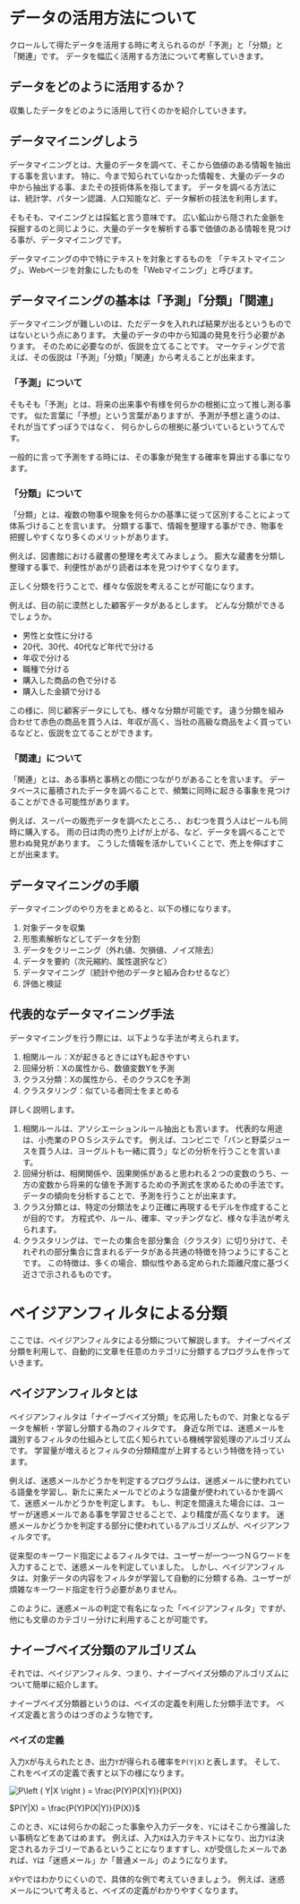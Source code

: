 # データの活用方法について
クロールして得たデータを活用する時に考えられるのが「予測」と「分類」と「関連」です。
データを幅広く活用する方法について考察していきます。

## データをどのように活用するか？
収集したデータをどのように活用して行くのかを紹介していきます。

## データマイニングしよう
データマイニングとは、大量のデータを調べて、そこから価値のある情報を抽出する事を言います。
特に、今まで知られていなかった情報を、大量のデータの中から抽出する事、またその技術体系を指してます。
データを調べる方法には、統計学、パターン認識、人口知能など、データ解析の技法を利用します。

そもそも、マイニングとは採鉱と言う意味です。
広い鉱山から隠された金脈を採掘するのと同じように、大量のデータを解析する事で価値のある情報を見つける事が、データマイニングです。

データマイニングの中で特にテキストを対象とするものを
「テキストマイニング」、Webページを対象にしたものを「Webマイニング」と呼びます。

## データマイニングの基本は「予測」「分類」「関連」
データマイニングが難しいのは、ただデータを入れれば結果が出るというものではないという点にあります。
大量のデータの中から知識の発見を行う必要があります。
そのために必要なのが、仮説を立てることです。
マーケティングで言えば、その仮説は「予測」「分類」「関連」から考えることが出来ます。

### 「予測」について
そもそも「予測」とは、将来の出来事や有様を何らかの根拠に立って推し測る事です。
似た言葉に「予想」という言葉がありますが、予測が予想と違うのは、それが当てずっぽうではなく、
何らかしらの根拠に基づいているというてんです。

一般的に言って予測をする時には、その事象が発生する確率を算出する事になります。

### 「分類」について
「分類」とは、複数の物事や現象を何らかの基準に従って区別することによって体系づけることを言います。
分類する事で、情報を整理する事ができ、物事を把握しやすくなり多くのメリットがあります。

例えば、図書館における蔵書の整理を考えてみましょう。
膨大な蔵書を分類し整理する事で、利便性があがり読者は本を見つけやすくなります。

正しく分類を行うことで、様々な仮説を考えることが可能になります。

例えば、目の前に漠然とした顧客データがあるとします。
どんな分類ができるでしょうか。
- 男性と女性に分ける
- 20代、30代、40代など年代で分ける
- 年収で分ける
- 職種で分ける
- 購入した商品の色で分ける
- 購入した金額で分ける

この様に、同じ顧客データにしても、様々な分類が可能です。
違う分類を組み合わせて赤色の商品を買う人は、年収が高く、当社の高級な商品をよく買っているなどと、仮説を立てることができます。

### 「関連」について
「関連」とは、ある事柄と事柄との間につながりがあることを言います。
データベースに蓄積されたデータを調べることで、頻繁に同時に起きる事象を見つけることができる可能性があります。

例えば、スーパーの販売データを調べたところ、、おむつを買う人はビールも同時に購入する。
雨の日は肉の売り上げが上がる、など、データを調べることで思わぬ発見があります。
こうした情報を活かしていくことで、売上を伸ばすことが出来ます。

## データマイニングの手順
データマイニングのやり方をまとめると、以下の様になります。

1. 対象データを収集
2. 形態素解析などしてデータを分割
3. データをクリーニング（外れ値、欠損値、ノイズ除去）
4. データを要約（次元縮約、属性選択など）
5. データマイニング（統計や他のデータと組み合わせるなど）
6. 評価と検証

## 代表的なデータマイニング手法
データマイニングを行う際には、以下ような手法が考えられます。

1. 相関ルール：Xが起きるときにはYも起きやすい
2. 回帰分析：Xの属性から、数値変数Yを予測
3. クラス分類：Xの属性から、そのクラスCを予測
4. クラスタリング：似ている者同士をまとめる

詳しく説明します。

1. 相関ルールは、アソシエーションルール抽出とも言います。
   代表的な用途は、小売業のＰＯＳシステムです。
   例えば、コンビニで「パンと野菜ジュースを買う人は、ヨーグルトも一緒に買う」などの分析を行うことを言います。
2. 回帰分析は、相関関係や、因果関係があると思われる２つの変数のうち、一方の変数から将来的な値を予測するための予測式を求めるための手法です。
   データの傾向を分析することで、予測を行うことが出来ます。
3. クラス分類とは、特定の分類法をより正確に再現するモデルを作成することが目的です。
   方程式や、ルール、確率、マッチングなど、様々な手法が考えられます。
4. クラスタリングは、でーたの集合を部分集合（クラスタ）に切り分けて、それぞれの部分集合に含まれるデータがある共通の特徴を持つようにすることです。
   この特徴は、多くの場合、類似性やある定められた距離尺度に基づく近さで示されるものです。


# ベイジアンフィルタによる分類
ここでは、ベイジアンフィルタによる分類について解説します。
ナイーブベイズ分類を利用して、自動的に文章を任意のカテゴリに分類するプログラムを作っていきます。

## ベイジアンフィルタとは
ベイジアンフィルタは「ナイーブベイズ分類」を応用したもので、対象となるデータを解析・学習し分類する為のフィルタです。
身近な所では、迷惑メールを識別するフィルタの仕組みとして広く知られている機械学習処理のアルゴリズムです。
学習量が増えるとフィルタの分類精度が上昇するという特徴を持っています。

例えば、迷惑メールかどうかを判定するプログラムは、迷惑メールに使われている語彙を学習し、新たに来たメールでどのような語彙が使われているかを調べて、迷惑メールかどうかを判定します。
もし、判定を間違えた場合には、ユーザーが迷惑メールである事を学習させることで、より精度が高くなります。
迷惑メールかどうかを判定する部分に使われているアルゴリズムが、ベイジアンフィルタです。

従来型のキーワード指定によるフィルタでは、ユーザーが一つ一つＮＧワードを入力することで、迷惑メールを判定していました。
しかし、ベイジアンフィルタは、対象データの内容をフィルタが学習して自動的に分類する為、ユーザーが煩雑なキーワード指定を行う必要がありません。

このように、迷惑メールの判定で有名になった「ベイジアンフィルタ」ですが、他にも文章のカテゴリー分けに利用することが可能です。

## ナイーブベイズ分類のアルゴリズム
それでは、ベイジアンフィルタ、つまり、ナイーブベイズ分類のアルゴリズムについて簡単に紹介します。

ナイーブベイズ分類器というのは、ベイズの定義を利用した分類手法です。
ベイズ定義と言うのはつぎのような物です。

### ベイズの定義
入力`X`が与えられたとき、出力`Y`が得られる確率を`P(Y|X)`と表します。
そして、これをベイズの定義で表すと以下の様になります。

<img src="https://latex.codecogs.com/svg.image?P\left&space;(&space;Y|X&space;\right&space;)&space;=&space;\frac{P(Y)P(X|Y)}{P(X)}" title="P\left ( Y|X \right ) = \frac{P(Y)P(X|Y)}{P(X)}" />

$P(Y|X) = \frac{P(Y)P(X|Y)}{P(X)}$

このとき、`X`には何らかの起こった事象や入力データを、`Y`にはそこから推論したい事柄などをあてはめます。
例えば、入力`X`は入力テキストになり、出力`Y`は決定されるカテゴリーであるということになりますすし、`X`が受信したメールであれば、`Y`は「迷惑メール」か「普通メール」のようになります。

`X`や`Y`ではわかりにくいので、具体的な例で考えていきましょう。
例えば、迷惑メールについて考えると、ベイズの定義がわかりやすくなります。



